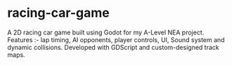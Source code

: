 # racing-car-game
A 2D racing car game built using Godot for my A-Level NEA project. Features :- lap timing, AI opponents, player controls, UI, Sound system and dynamic collisions. Developed with GDScript and custom-designed track maps.
